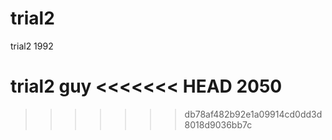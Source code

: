 # trial2
trial2 1992

trial2
guy
<<<<<<< HEAD
2050
=======

>>>>>>> db78af482b92e1a09914cd0dd3d8018d9036bb7c
